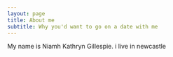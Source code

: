 ```yaml
---
layout: page
title: About me
subtitle: Why you'd want to go on a date with me
---
```


My name is Niamh Kathryn Gillespie. i live in newcastle
